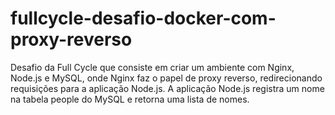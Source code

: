 # fullcycle-desafio-docker-com-proxy-reverso
Desafio da Full Cycle que consiste em criar um ambiente com Nginx, Node.js e MySQL, onde Nginx faz o papel de proxy reverso, redirecionando requisições para a aplicação Node.js. A aplicação Node.js registra um nome na tabela people do MySQL e retorna uma lista de nomes.
